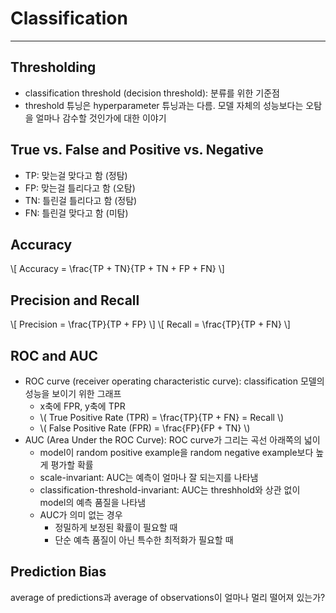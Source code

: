 # Classification
---

## Thresholding
* classification threshold (decision threshold): 분류를 위한 기준점
* threshold 튜닝은 hyperparameter 튜닝과는 다름. 모델 자체의 성능보다는 오탐을 얼마나 감수할 것인가에 대한 이야기

## True vs. False and Positive vs. Negative
* TP: 맞는걸 맞다고 함 (정탐)
* FP: 맞는걸 틀리다고 함 (오탐)
* TN: 틀린걸 틀리다고 함 (정탐)
* FN: 틀린걸 맞다고 함 (미탐)

## Accuracy
\\[ Accuracy = \frac{TP + TN}{TP + TN + FP + FN} \\]

## Precision and Recall
\\[ Precision = \frac{TP}{TP + FP} \\]
\\[ Recall = \frac{TP}{TP + FN} \\]

## ROC and AUC
* ROC curve (receiver operating characteristic curve): classification 모델의 성능을 보이기 위한 그래프
    * x축에 FPR, y축에 TPR
    * \\( True Positive Rate (TPR) = \frac{TP}{TP + FN} = Recall \\)
    * \\( False Positive Rate (FPR) = \frac{FP}{FP + TN} \\)
* AUC (Area Under the ROC Curve): ROC curve가 그리는 곡선 아래쪽의 넓이
    * model이 random positive example을 random negative example보다 높게 평가할 확률
    * scale-invariant: AUC는 예측이 얼마나 잘 되는지를 나타냄
    * classification-threshold-invariant: AUC는 threshhold와 상관 없이 model의 예측 품질을 나타냄
    * AUC가 의미 없는 경우
        * 정밀하게 보정된 확률이 필요할 때
        * 단순 예측 품질이 아닌 특수한 최적화가 필요할 때

## Prediction Bias
average of predictions과 average of observations이 얼마나 멀리 떨어져 있는가?

